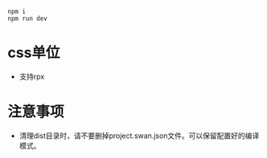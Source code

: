 ```
npm i
npm run dev
```

# css单位
* 支持rpx

# 注意事项
* 清理dist目录时，请不要删掉project.swan.json文件。可以保留配置好的编译模式。
